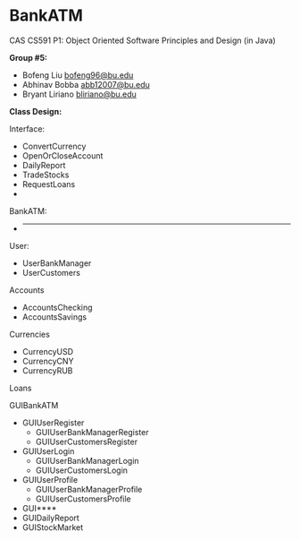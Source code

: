 # BankATM

CAS CS591 P1: Object Oriented Software Principles and Design (in Java)

**Group #5:**  
-  Bofeng Liu <bofeng96@bu.edu>
-  Abhinav Bobba <abb12007@bu.edu>
-  Bryant Liriano <bliriano@bu.edu>


**Class Design:**  

Interface:  
-  ConvertCurrency
-  OpenOrCloseAccount
-  DailyReport
-  TradeStocks
-  RequestLoans
-  

BankATM:  
-  ***

User:  
-  UserBankManager
-  UserCustomers  

Accounts  
-  AccountsChecking
-  AccountsSavings  

Currencies  
-  CurrencyUSD
-  CurrencyCNY
-  CurrencyRUB  

Loans  

GUIBankATM  
-  GUIUserRegister
    -  GUIUserBankManagerRegister
    -  GUIUserCustomersRegister
-  GUIUserLogin
    -  GUIUserBankManagerLogin
    -  GUIUserCustomersLogin
-  GUIUserProfile
    -  GUIUserBankManagerProfile
    -  GUIUserCustomersProfile
-  GUI****
-  GUIDailyReport
-  GUIStockMarket



